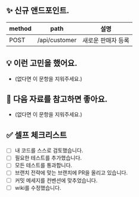 ## ✨ 신규 앤드포인트.

|method|path|설명|
|---|---|---|
|POST|/api/customer|새로운 판매자 등록|


## 💡 이런 고민을 했어요.

- (없다면 이 문항을 지워주세요.)


## 📑 다음 자료를 참고하면 좋아요.

- (없다면 이 문항을 지워주세요.)


## ✅ 셀프 체크리스트

- [ ] 내 코드를 스스로 검토했습니다.
- [ ] 필요한 테스트를 추가했습니다.
- [ ] 모든 테스트를 통과합니다.
- [ ] 브랜치 전략에 맞는 브랜치에 PR을 올리고 있습니다.
- [ ] 커밋 메세지를 컨벤션에 맞추었습니다.
- [ ] wiki를 수정했습니다.
